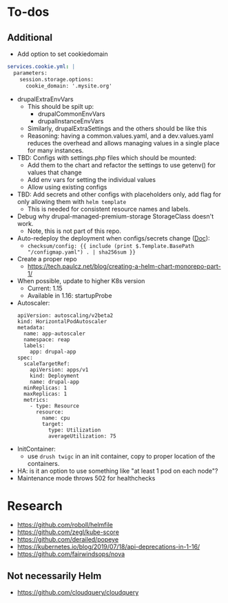 # To-dos

## Additional
- Add option to set cookiedomain
```yaml
services.cookie.yml: |
  parameters:
    session.storage.options:
      cookie_domain: '.mysite.org'
```


- drupalExtraEnvVars
  - This should be spilt up:
    - drupalCommonEnvVars
    - drupalInstanceEnvVars
  - Similarly, drupalExtraSettings and the others should be like this
  - Reasoning: having a common.values.yaml, and a dev.values.yaml reduces the overhead and allows managing values in a single place for many instances.
- TBD: Configs with settings.php files which should be mounted:
    - Add them to the chart and refactor the settings to use getenv() for values that change
    - Add env vars for setting the individual values
    - Allow using existing configs
- TBD: Add secrets and other configs with placeholders only, add flag for only allowing them with `helm template`
    - This is needed for consistent resource names and labels.
- Debug why drupal-managed-premium-storage StorageClass doesn't work.
    - Note, this is not part of this repo.
- Auto-redeploy the deployment when configs/secrets change ([Doc](https://helm.sh/docs/howto/charts_tips_and_tricks/)):
    - `checksum/config: {{ include (print $.Template.BasePath "/configmap.yaml") . | sha256sum }}`
- Create a proper repo
    - https://tech.paulcz.net/blog/creating-a-helm-chart-monorepo-part-1/
- When possible, update to higher K8s version
    - Current: 1.15
    - Available in 1.16: startupProbe
- Autoscaler:
    ```
    apiVersion: autoscaling/v2beta2
    kind: HorizontalPodAutoscaler
    metadata:
      name: app-autoscaler
      namespace: reap
      labels:
        app: drupal-app
    spec:
      scaleTargetRef:
        apiVersion: apps/v1
        kind: Deployment
        name: drupal-app
      minReplicas: 1
      maxReplicas: 1
      metrics:
        - type: Resource
          resource:
            name: cpu
            target:
              type: Utilization
              averageUtilization: 75

    ```
- InitContainer:
   - use `drush twigc` in an init container, copy to proper location of the containers.
- HA: is it an option to use something like "at least 1 pod on each node"?
- Maintenance mode throws 502 for healthchecks


# Research
- https://github.com/roboll/helmfile
- https://github.com/zegl/kube-score
- https://github.com/derailed/popeye
- https://kubernetes.io/blog/2019/07/18/api-deprecations-in-1-16/
- https://github.com/fairwindsops/nova

## Not necessarily Helm
- https://github.com/cloudquery/cloudquery